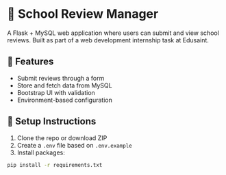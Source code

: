# 📘 School Review Manager

A Flask + MySQL web application where users can submit and view school reviews. Built as part of a web development internship task at Edusaint.

## 🎯 Features

- Submit reviews through a form
- Store and fetch data from MySQL
- Bootstrap UI with validation
- Environment-based configuration

## 🚀 Setup Instructions

1. Clone the repo or download ZIP
2. Create a `.env` file based on `.env.example`
3. Install packages:
```bash
pip install -r requirements.txt
